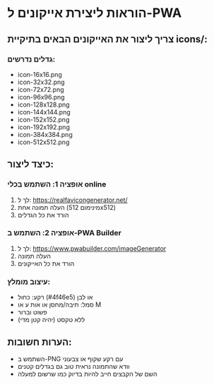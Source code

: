 # הוראות ליצירת אייקונים ל-PWA

## צריך ליצור את האייקונים הבאים בתיקיית icons/:

### גדלים נדרשים:
- icon-16x16.png
- icon-32x32.png
- icon-72x72.png
- icon-96x96.png
- icon-128x128.png
- icon-144x144.png
- icon-152x152.png
- icon-192x192.png
- icon-384x384.png
- icon-512x512.png

## כיצד ליצור:

### אופציה 1: השתמש בכלי online
1. לך ל: https://realfavicongenerator.net/
2. העלה תמונה אחת (מינימום 512x512)
3. הורד את כל הגדלים

### אופציה 2: השתמש ב-PWA Builder
1. לך ל: https://www.pwabuilder.com/imageGenerator
2. העלה תמונה
3. הורד את כל האייקונים

### עיצוב מומלץ:
- רקע: כחול (#4f46e5) או לבן
- סמל: תיבה/מחסן או אות ע או M
- פשוט וברור
- ללא טקסט (יהיה קטן מדי)

## הערות חשובות:
- השתמש ב-PNG עם רקע שקוף או צבעוני
- וודא שהתמונה נראית טוב גם בגדלים קטנים
- השם של הקבצים חייב להיות בדיוק כמו שרשום למעלה
